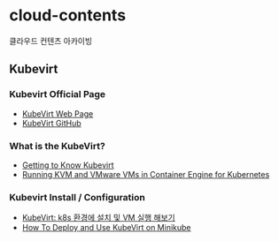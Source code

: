 # cloud-contents

클라우드 컨텐츠 아카이빙

<!--## Virtualization

## Kubernetes-->

## Kubevirt

### Kubevirt Official Page

- [KubeVirt Web Page](https://kubevirt.io/)
- [KubeVirt GitHub](https://github.com/kubevirt/kubevirt)

### What is the KubeVirt?

- [Getting to Know Kubevirt](https://kubernetes.io/blog/2018/05/22/getting-to-know-kubevirt/)
- [Running KVM and VMware VMs in Container Engine for Kubernetes](https://blogs.oracle.com/cloud-infrastructure/post/running-kvm-and-vmware-vms-in-container-engine-for-kubernetes)

### Kubevirt Install / Configuration

- [KubeVirt: k8s 환경에 설치 및 VM 실행 해보기](https://yjwang.tistory.com/149)
- [How To Deploy and Use KubeVirt on Minikube](https://computingforgeeks.com/how-to-deploy-and-use-kubevirt-on-minikube/)
